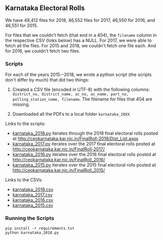 ## Karnataka Electoral Rolls

We have 48,412 files for 2018, 46,552 files for 2017, 46,550 for 2016, and 46,551 for 2015. 

For files that we couldn't fetch (that end in a 404), the `filename` column in the respective CSV (links below) has a NULL. For 2017, we were able to fetch all the files. For 2015 and 2018, we couldn't fetch one file each. And for 2016, we couldn't fetch two files.

### Scripts

For each of the years 2015--2018, we wrote a python script (the scripts don't differ by much) that did two things:

1. Created a CSV file (encoded in UTF-8) with the following columns: `district_no, district_name, ac_no, ac_name, part_no, polling_station_name, filename`. The filename for files that 404 are missing. 

2. Downloaded all the PDFs to a local folder `karnataka_20XX`

Links to the scripts:

* [karnataka_2018.py](karnataka_2018.py) iterates through the 2018 final electoral rolls posted at http://ceokarnataka.kar.nic.in/FinalRoll-2018/Dist_List.aspx
* [karnataka_2017.py](karnataka_2017.py) iterates over the 2017 final electoral rolls posted at http://ceokarnataka.kar.nic.in/FinalRoll-2017/
* [karnataka_2016.py](karnataka_2016.py) iterates over the 2016 final electoral rolls posted at http://ceokarnataka.kar.nic.in/FinalRoll_2016/
* [karnataka_2015.py](karnataka_2015.py) iterates over the 2015 final electoral rolls posted at http://ceokarnataka.kar.nic.in/FinalRoll_2015/

Links to the CSVs:

* [karnataka_2018.csv](karnataka_2018.csv) 
* [karnataka_2017.csv](karnataka_2017.csv) 
* [karnataka_2016.csv](karnataka_2016.csv) 
* [karnataka_2015.csv](karnataka_2015.csv)

### Running the Scripts

```
pip install -r requirements.txt
python karnataka_2018.py
```
